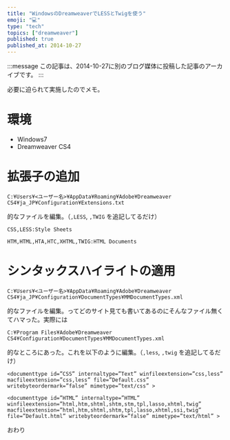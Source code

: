 ```yaml
---
title: "WindowsのDreamweaverでLESSとTwigを使う"
emoji: "💻"
type: "tech"
topics: ["dreamweaver"]
published: true
published_at: 2014-10-27
---
```


:::message
この記事は、2014-10-27に別のブログ媒体に投稿した記事のアーカイブです。
:::

必要に迫られて実施したのでメモ。

# 環境

* Windows7
* Dreamweaver CS4

# 拡張子の追加

```
C:¥Users¥<ユーザー名>¥AppData¥Roaming¥Adobe¥Dreamweaver CS4¥ja_JP¥Configuration¥Extensions.txt
```

的なファイルを編集。（`,LESS`, `,TWIG` を追記してるだけ）

```
CSS,LESS:Style Sheets
```

```
HTM,HTML,HTA,HTC,XHTML,TWIG:HTML Documents
```

# シンタックスハイライトの適用

```
C:¥Users¥<ユーザー名>¥AppData¥Roaming¥Adobe¥Dreamweaver CS4¥ja_JP¥Configuration¥DocumentTypes¥MMDocumentTypes.xml
```

的なファイルを編集。ってどのサイト見ても書いてあるのにそんなファイル無くてハマった。実際には

```
C:¥Program Files¥Adobe¥Dreamweaver CS4¥Configuration¥DocumentTypes¥MMDocumentTypes.xml
```

的なところにあった。これを以下のように編集。（`,less`, `,twig` を追記してるだけ）

```
<documenttype id=”CSS” internaltype=”Text” winfileextension=”css,less” macfileextension=”css,less” file=”Default.css” writebyteordermark=”false” mimetype=”text/css” >
```

```
<documenttype id=”HTML” internaltype=”HTML” winfileextension=”html,htm,shtml,shtm,stm,tpl,lasso,xhtml,twig” macfileextension=”html,htm,shtml,shtm,tpl,lasso,xhtml,ssi,twig” file=”Default.html” writebyteordermark=”false” mimetype=”text/html” >
```

おわり
